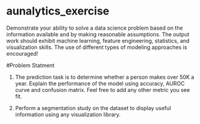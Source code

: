 # aunalytics_exercise
Demonstrate your ability to solve a data science problem based on the information available and by making reasonable assumptions. The output work should exhibit machine learning, feature engineering, statistics, and visualization skills. The use of different types of modeling approaches is encouraged!

#Problem Statment

1. The prediction task is to determine whether
a person makes over 50K a year. Explain the
performance of the model using accuracy,
AUROC curve and confusion matrix. Feel
free to add any other metric you see fit.

2. Perform a segmentation study on the
dataset to display useful information using
any visualization library.
